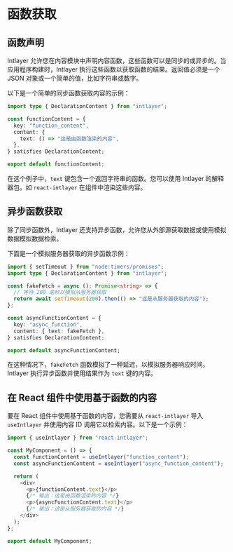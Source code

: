# 函数获取

## 函数声明

Intlayer 允许您在内容模块中声明内容函数，这些函数可以是同步的或异步的。当应用程序构建时，Intlayer 执行这些函数以获取函数的结果。返回值必须是一个 JSON 对象或一个简单的值，比如字符串或数字。

以下是一个简单的同步函数获取内容的示例：

```typescript
import type { DeclarationContent } from "intlayer";

const functionContent = {
  key: "function_content",
  content: {
    text: () => "这是由函数渲染的内容",
  },
} satisfies DeclarationContent;

export default functionContent;
```

在这个例子中，`text` 键包含一个返回字符串的函数。您可以使用 Intlayer 的解释器包，如 `react-intlayer` 在组件中渲染这些内容。

## 异步函数获取

除了同步函数外，Intlayer 还支持异步函数，允许您从外部源获取数据或使用模拟数据模拟数据检索。

下面是一个模拟服务器获取的异步函数示例：

```typescript
import { setTimeout } from "node:timers/promises";
import type { DeclarationContent } from "intlayer";

const fakeFetch = async (): Promise<string> => {
  // 等待 200 毫秒以模拟从服务器获取
  return await setTimeout(200).then(() => "这是从服务器获取的内容");
};

const asyncFunctionContent = {
  key: "async_function",
  content: { text: fakeFetch },
} satisfies DeclarationContent;

export default asyncFunctionContent;
```

在这种情况下，`fakeFetch` 函数模拟了一种延迟，以模拟服务器响应时间。Intlayer 执行异步函数并使用结果作为 `text` 键的内容。

## 在 React 组件中使用基于函数的内容

要在 React 组件中使用基于函数的内容，您需要从 `react-intlayer` 导入 `useIntlayer` 并使用内容 ID 调用它以检索内容。以下是一个示例：

```javascript
import { useIntlayer } from "react-intlayer";

const MyComponent = () => {
  const functionContent = useIntlayer("function_content");
  const asyncFunctionContent = useIntlayer("async_function_content");

  return (
    <div>
      <p>{functionContent.text}</p>
      {/* 输出：这是由函数渲染的内容 */}
      <p>{asyncFunctionContent.text}</p>
      {/* 输出：这是从服务器获取的内容 */}
    </div>
  );
};

export default MyComponent;
```
